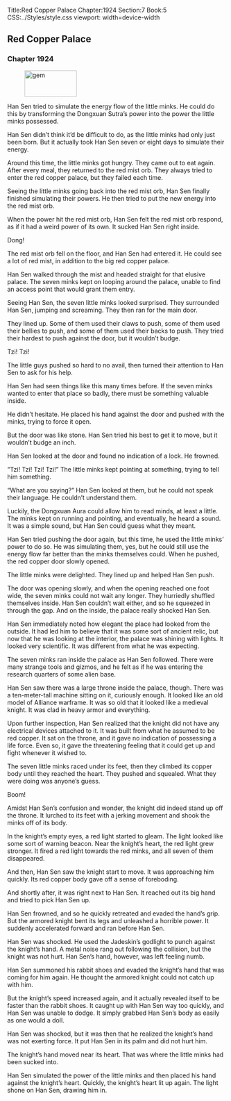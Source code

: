 Title:Red Copper Palace 
Chapter:1924 
Section:7 
Book:5 
CSS:../Styles/style.css 
viewport: width=device-width
  
## Red Copper Palace
### Chapter 1924 
<figure>
	<img src="../Images/gem.gif" alt="gem" id="gem" width="120" height="60" />
</figure>
  

  
  Han Sen tried to simulate the energy flow of the little minks. He could do this by transforming the Dongxuan Sutra’s power into the power the little minks possessed.

Han Sen didn’t think it’d be difficult to do, as the little minks had only just been born. But it actually took Han Sen seven or eight days to simulate their energy.

Around this time, the little minks got hungry. They came out to eat again. After every meal, they returned to the red mist orb. They always tried to enter the red copper palace, but they failed each time.

Seeing the little minks going back into the red mist orb, Han Sen finally finished simulating their powers. He then tried to put the new energy into the red mist orb.

When the power hit the red mist orb, Han Sen felt the red mist orb respond, as if it had a weird power of its own. It sucked Han Sen right inside.

Dong!

The red mist orb fell on the floor, and Han Sen had entered it. He could see a lot of red mist, in addition to the big red copper palace.

Han Sen walked through the mist and headed straight for that elusive palace. The seven minks kept on looping around the palace, unable to find an access point that would grant them entry.

Seeing Han Sen, the seven little minks looked surprised. They surrounded Han Sen, jumping and screaming. They then ran for the main door.

They lined up. Some of them used their claws to push, some of them used their bellies to push, and some of them used their backs to push. They tried their hardest to push against the door, but it wouldn’t budge.

Tzi! Tzi!

The little guys pushed so hard to no avail, then turned their attention to Han Sen to ask for his help.

Han Sen had seen things like this many times before. If the seven minks wanted to enter that place so badly, there must be something valuable inside.

He didn’t hesitate. He placed his hand against the door and pushed with the minks, trying to force it open.

But the door was like stone. Han Sen tried his best to get it to move, but it wouldn’t budge an inch.

Han Sen looked at the door and found no indication of a lock. He frowned.

“Tzi! Tzi! Tzi! Tzi!” The little minks kept pointing at something, trying to tell him something.

“What are you saying?” Han Sen looked at them, but he could not speak their language. He couldn’t understand them.

Luckily, the Dongxuan Aura could allow him to read minds, at least a little. The minks kept on running and pointing, and eventually, he heard a sound. It was a simple sound, but Han Sen could guess what they meant.

Han Sen tried pushing the door again, but this time, he used the little minks’ power to do so. He was simulating them, yes, but he could still use the energy flow far better than the minks themselves could. When he pushed, the red copper door slowly opened.

The little minks were delighted. They lined up and helped Han Sen push.

The door was opening slowly, and when the opening reached one foot wide, the seven minks could not wait any longer. They hurriedly shuffled themselves inside. Han Sen couldn’t wait either, and so he squeezed in through the gap. And on the inside, the palace really shocked Han Sen.

Han Sen immediately noted how elegant the place had looked from the outside. It had led him to believe that it was some sort of ancient relic, but now that he was looking at the interior, the palace was shining with lights. It looked very scientific. It was different from what he was expecting.

The seven minks ran inside the palace as Han Sen followed. There were many strange tools and gizmos, and he felt as if he was entering the research quarters of some alien base.

Han Sen saw there was a large throne inside the palace, though. There was a ten-meter-tall machine sitting on it, curiously enough. It looked like an old model of Alliance warframe. It was so old that it looked like a medieval knight. It was clad in heavy armor and everything.

Upon further inspection, Han Sen realized that the knight did not have any electrical devices attached to it. It was built from what he assumed to be red copper. It sat on the throne, and it gave no indication of possessing a life force. Even so, it gave the threatening feeling that it could get up and fight whenever it wished to.

The seven little minks raced under its feet, then they climbed its copper body until they reached the heart. They pushed and squealed. What they were doing was anyone’s guess.

Boom!

Amidst Han Sen’s confusion and wonder, the knight did indeed stand up off the throne. It lurched to its feet with a jerking movement and shook the minks off of its body.

In the knight’s empty eyes, a red light started to gleam. The light looked like some sort of warning beacon. Near the knight’s heart, the red light grew stronger. It fired a red light towards the red minks, and all seven of them disappeared.

And then, Han Sen saw the knight start to move. It was approaching him quickly. Its red copper body gave off a sense of foreboding.

And shortly after, it was right next to Han Sen. It reached out its big hand and tried to pick Han Sen up.

Han Sen frowned, and so he quickly retreated and evaded the hand’s grip. But the armored knight bent its legs and unleashed a horrible power. It suddenly accelerated forward and ran before Han Sen.

Han Sen was shocked. He used the Jadeskin’s godlight to punch against the knight’s hand. A metal noise rang out following the collision, but the knight was not hurt. Han Sen’s hand, however, was left feeling numb.

Han Sen summoned his rabbit shoes and evaded the knight’s hand that was coming for him again. He thought the armored knight could not catch up with him.

But the knight’s speed increased again, and it actually revealed itself to be faster than the rabbit shoes. It caught up with Han Sen way too quickly, and Han Sen was unable to dodge. It simply grabbed Han Sen’s body as easily as one would a doll.

Han Sen was shocked, but it was then that he realized the knight’s hand was not exerting force. It put Han Sen in its palm and did not hurt him.

The knight’s hand moved near its heart. That was where the little minks had been sucked into.

Han Sen simulated the power of the little minks and then placed his hand against the knight’s heart. Quickly, the knight’s heart lit up again. The light shone on Han Sen, drawing him in.
